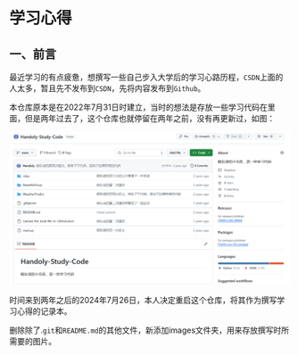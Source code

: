 # 学习心得

## 一、前言

​	最近学习的有点疲惫，想撰写一些自己步入大学后的学习心路历程，`CSDN`上面的人太多，暂且先不发布到`CSDN`，先将内容发布到`Github`。

​	本仓库原本是在2022年7月31日时建立，当时的想法是存放一些学习代码在里面，但是两年过去了，这个仓库也就停留在两年之前，没有再更新过，如图：

![](images/1.png)

​	时间来到两年之后的2024年7月26日，本人决定重启这个仓库，将其作为撰写学习心得的记录本。

​	删除除了.`git`和`README.md`的其他文件，新添加images文件夹，用来存放撰写时所需要的图片。
